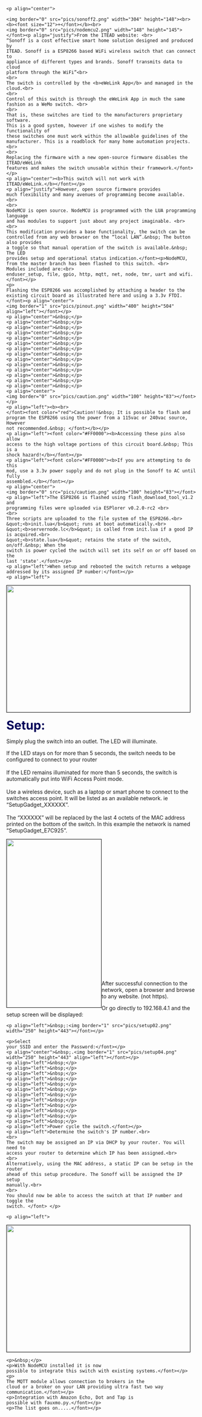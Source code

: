     <p align="center">
    
    <img border="0" src="pics/sonoff2.png" width="304" height="148"><br>
    <b><font size="12">+</font></b><br>
    <img border="0" src="pics/nodemcu2.png" width="148" height="145"></font><p align="justify">From the ITEAD website: <br>
    “Sonoff is a cost effective smart home solution designed and produced by 
    ITEAD. Sonoff is a ESP8266 based WiFi wireless switch that can connect to 
    appliance of different types and brands. Sonoff transmits data to cloud 
    platform through the WiFi”<br>
    <br>
    The switch is controlled by the <b>eWeLink App</b> and managed in the cloud.<br>
    <br>
    Control of this switch is through the eWeLink App in much the same fashion as a WeMo switch. <br>
    <br>
    That is, these switches are tied to the manufacturers proprietary software. 
    This is a good system, however if one wishes to modify the functionality of 
    these switches one must work within the allowable guidelines of the 
    manufacturer. This is a roadblock for many home automation projects.<br>
    <br>
    Replacing the firmware with a new open-source firmware disables the ITEAD/eWeLink 
    features and makes the switch unusable within their framework.</font></p>
    <p align="center"><b>This switch will not work with 
    ITEAD/eWeLink.</b></font></p>
    <p align="justify">However, open source firmware provides 
    much flexibility and many avenues of programming become available. <br>
    <br>
    NodeMCU is open source. NodeMCU is programmed with the LUA programming language 
    and has modules to support just about any project imaginable. <br>
    <br>
    This modification provides a base functionality, the switch can be 
    controlled from any web browser on the “local LAN”.&nbsp; The button also provides 
    a toggle so that manual operation of the switch is available.&nbsp; The LED 
    provides setup and operational status indication.</font><p>NodeMCU, from the master branch has been flashed to this switch. <br>
    Modules included are:<br>
    enduser_setup, file, gpio, http, mqtt, net, node, tmr, uart and wifi.</font></p>
    <p>
    Flashing the ESP8266 was accomplished by attaching a header to the 
    existing circuit board as illustrated here and using a 3.3v FTDI.</font><p align="center">
    <img border="1" src="pics/pinout.png" width="400" height="504" align="left"></font></p>
    <p align="center">&nbsp;</p>
    <p align="center">&nbsp;</p>
    <p align="center">&nbsp;</p>
    <p align="center">&nbsp;</p>
    <p align="center">&nbsp;</p>
    <p align="center">&nbsp;</p>
    <p align="center">&nbsp;</p>
    <p align="center">&nbsp;</p>
    <p align="center">&nbsp;</p>
    <p align="center">&nbsp;</p>
    <p align="center">&nbsp;</p>
    <p align="center">&nbsp;</p>
    <p align="center">&nbsp;</p>
    <p align="center">&nbsp;</p>
    <p align="center">
    <img border="0" src="pics/caution.png" width="100" height="83"></font></p>
    <p align="left"><b><br>
    </font><font color="red">Caution!!&nbsp; It is possible to flash and 
    program the ESP8266 using the power from a 115vac or 240vac source, However 
    not recommended.&nbsp; </font></b></p>
    <p align="left"><font color="#FF0000"><b>Accessing these pins also allow 
    access to the high voltage portions of this circuit board.&nbsp; This is a 
    shock hazard!</b></font></p>
    <p align="left"><font color="#FF0000"><b>If you are attempting to do this 
    mod, use a 3.3v power supply and do not plug in the Sonoff to AC until fully 
    assembled.</b></font></p>
    <p align="center">
    <img border="0" src="pics/caution.png" width="100" height="83"></font><p align="left">The ESP8266 is flashed using flash_download_tool_v1.2 and 
    programming files were uploaded via ESPlorer v0.2.0-rc2 <br>
    <br>
    Three scripts are uploaded to the file system of the ESP8266.<br>
    &quot;<b>init.lua</b>&quot; runs at boot automatically.<br>
    &quot;<b>servernode.lc</b>&quot; is called from init.lua if a good IP is acquired.<br>
    &quot;<b>state.lua</b>&quot; retains the state of the switch, on/off.&nbsp; When the 
    switch is power cycled the switch will set its self on or off based on the 
    last 'state'.</font></p>
    <p align="left">When setup and rebooted the switch returns a webpage 
    addressed by its assigned IP number:</font></p>
    <p align="left">
<img border="1" src="pics/webpage1.png" width="485" height="334"></font></p>
    <p align="left"><b><font size="6" color="#000059">Setup:</font></b></p>
    <p align="left">Simply plug the switch into an outlet. The LED will illuminate. 
    </font></p>
    <p align="left">If the LED 
    stays on for more than 5 seconds, the switch needs to be configured to 
    connect to your router<br>
    <br>
    If the LED remains illuminated for more than 5 seconds, the switch is 
    automatically put into WiFi Access Point mode.<br>
    <br>
    Use a wireless device, such as a laptop or smart phone to connect to the 
    switches access point. It will be listed as an available network. ie “SetupGadget_XXXXXX”.
    <br>
    <br>
    The “XXXXXX” will be replaced by the last 4 octets of the MAC address 
    printed on the bottom of the switch. In this example the network is named 
    “SetupGadget_E7C925”.</font><p align="center">
    <img border="1" src="pics/setup00.png" width="250" height="443" align="left" hspace="0"></font></p>
    <p>&nbsp;</p>
    <p>&nbsp;</p>
    <p>&nbsp;</p>
    <p>&nbsp;</p>
    <p>&nbsp;</p>
    <p>&nbsp;</p>
    <p>&nbsp;</p>
    <p>&nbsp;</p>
    <p>&nbsp;</p>
    <p>&nbsp;</p>
    <p>&nbsp;</p>
    <p>&nbsp;</p>
    <p>After successful connection to the network, open a browser 
    and browse to any website. (not https).</font></p>
    <p align="left">Or go directly to 192.168.4.1 and the setup screen will be displayed:</font></p>

    <p align="left">&nbsp;:<img border="1" src="pics/setup02.png" width="250" height="443"></font></p>

    <p>Select 
    your SSID and enter the Password:</font></p>
    <p align="center">&nbsp;.<img border="1" src="pics/setup04.png" width="250" height="443" align="left"></font></p>
    <p align="left">&nbsp;</p>
    <p align="left">&nbsp;</p>
    <p align="left">&nbsp;</p>
    <p align="left">&nbsp;</p>
    <p align="left">&nbsp;</p>
    <p align="left">&nbsp;</p>
    <p align="left">&nbsp;</p>
    <p align="left">&nbsp;</p>
    <p align="left">&nbsp;</p>
    <p align="left">&nbsp;</p>
    <p align="left">&nbsp;</p>
    <p align="left">&nbsp;</p>
    <p align="left">Power cycle the switch.</font></p>
    <p align="left">Determine the switch's IP number.<br>
    <br>
    The switch may be assigned an IP via DHCP by your router. You will need to 
    access your router to determine which IP has been assigned.<br>
    <br>
    Alternatively, using the MAC address, a static IP can be setup in the router 
    ahead of this setup procedure. The Sonoff will be assigned the IP setup 
    manually.<br>
    <br>
    You should now be able to access the switch at that IP number and toggle the 
    switch. </font> </p>

    <p align="left">
<img border="1" src="pics/webpage1.png" width="485" height="334"></font></p>

    <p>&nbsp;</p>
    <p>With NodeMCU installed it is now 
    possible to integrate this switch with existing systems.</font></p>
    <p>
    The MQTT module allows connection to brokers in the 
    cloud or a broker on your LAN providing ultra fast two way communication.</font></p>
    <p>Integration with Amazon Echo, Dot and Tap is 
    possible with fauxmo.py.</font></p>
    <p>The list goes on.....</font></p>
 
